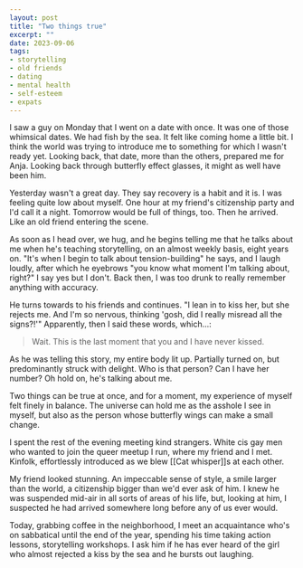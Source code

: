 ```yaml
---
layout: post
title: "Two things true"
excerpt: ""
date: 2023-09-06
tags:
- storytelling
- old friends
- dating
- mental health
- self-esteem
- expats
---
```

I saw a guy on Monday that I went on a date with once. It was one of those whimsical dates. We had fish by the sea. It felt like coming home a little bit. I think the world was trying to introduce me to something for which I wasn't ready yet. Looking back, that date, more than the others, prepared me for Anja. Looking back through butterfly effect glasses, it might as well have been him. 

Yesterday wasn't a great day. They say recovery is a habit and it is. I was feeling quite low about myself. One hour at my friend's citizenship party and I'd call it a night. Tomorrow would be full of things, too. Then he arrived. Like an old friend entering the scene. 

As soon as I head over, we hug, and he begins telling me that he talks about me when he's teaching storytelling, on an almost weekly basis, eight years on. "It's when I begin to talk about tension-building" he says, and I laugh loudly, after which he eyebrows "you know what moment I'm talking about, right?" I say yes but I don't. Back then, I was too drunk to really remember anything with accuracy. 

He turns towards to his friends and continues. "I lean in to kiss her, but she rejects me. And I'm so nervous, thinking 'gosh, did I really misread all the signs?!'" Apparently, then I said these words, which...:

> Wait. This is the last moment that you and I have never kissed.

As he was telling this story, my entire body lit up. Partially turned on, but predominantly struck with delight. Who is that person? Can I have her number? Oh hold on, he's talking about me. 

Two things can be true at once, and for a moment, my experience of myself felt finely in balance. The universe can hold me as the asshole I see in myself, but also as the person whose butterfly wings can make a small change. 

I spent the rest of the evening meeting kind strangers. White cis gay men who wanted to join the queer meetup I run, where my friend and I met. Kinfolk, effortlessly introduced as we blew [[Cat whisper]]s at each other. 

My friend looked stunning. An impeccable sense of style, a smile larger than the world, a citizenship bigger than we'd ever ask of him. I knew he was suspended mid-air in all sorts of areas of his life, but, looking at him, I suspected he had arrived somewhere long before any of us ever would. 

Today, grabbing coffee in the neighborhood, I meet an acquaintance who's on sabbatical until the end of the year, spending his time taking action lessons, storytelling workshops.  I ask him if he has ever heard of the girl who almost rejected a kiss by the sea and he bursts out laughing. 